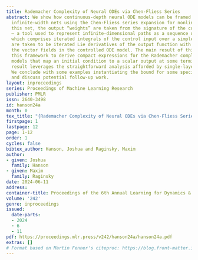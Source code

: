 ```yaml
---
title: Rademacher Complexity of Neural ODEs via Chen-Fliess Series
abstract: We show how continuous-depth neural ODE models can be framed as single-layer,
  infinite-width nets using the Chen-Fliess series expansion for nonlinear ODEs. In
  this net, the output “weights” are taken from the signature of the control input
  — a tool used to represent infinite-dimensional paths as a sequence of tensors —
  which comprises iterated integrals of the control input over a simplex. The “features”
  are taken to be iterated Lie derivatives of the output function with respect to
  the vector fields in the controlled ODE model. The main result of this work applies
  this framework to derive compact expressions for the Rademacher complexity of ODE
  models that map an initial condition to a scalar output at some terminal time. The
  result leverages the straightforward analysis afforded by single-layer architectures.
  We conclude with some examples instantiating the bound for some specific systems
  and discuss potential follow-up work.
layout: inproceedings
series: Proceedings of Machine Learning Research
publisher: PMLR
issn: 2640-3498
id: hanson24a
month: 0
tex_title: "{Rademacher Complexity of Neural ODEs via Chen-Fliess Series}"
firstpage: 1
lastpage: 12
page: 1-12
order: 1
cycles: false
bibtex_author: Hanson, Joshua and Raginsky, Maxim
author:
- given: Joshua
  family: Hanson
- given: Maxim
  family: Raginsky
date: 2024-06-11
address:
container-title: Proceedings of the 6th Annual Learning for Dynamics & Control Conference
volume: '242'
genre: inproceedings
issued:
  date-parts:
  - 2024
  - 6
  - 11
pdf: https://proceedings.mlr.press/v242/hanson24a/hanson24a.pdf
extras: []
# Format based on Martin Fenner's citeproc: https://blog.front-matter.io/posts/citeproc-yaml-for-bibliographies/
---
```

